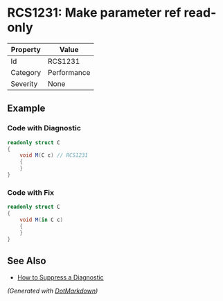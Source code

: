 # RCS1231: Make parameter ref read\-only

| Property | Value       |
| -------- | ----------- |
| Id       | RCS1231     |
| Category | Performance |
| Severity | None        |

## Example

### Code with Diagnostic

```csharp
readonly struct C
{
    void M(C c) // RCS1231
    {
    }
}
```

### Code with Fix

```csharp
readonly struct C
{
    void M(in C c)
    {
    }
}
```

## See Also

* [How to Suppress a Diagnostic](../HowToConfigureAnalyzers.md#how-to-suppress-a-diagnostic)


*\(Generated with [DotMarkdown](http://github.com/JosefPihrt/DotMarkdown)\)*